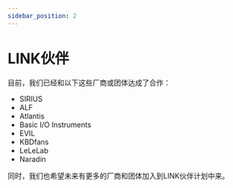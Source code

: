 ```yaml
---
sidebar_position: 2
---
```


# LINK伙伴

目前，我们已经和以下这些厂商或团体达成了合作：

* SIRIUS 
* ALF
* Atlantis
* Basic I/O Instruments
* EVIL
* KBDfans
* LeLeLab
* Naradin

同时，我们也希望未来有更多的厂商和团体加入到LINK伙伴计划中来。